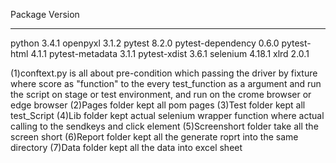 Package                        Version
------------------------------ -----------
python                         3.4.1
openpyxl                       3.1.2
pytest                         8.2.0
pytest-dependency              0.6.0
pytest-html                    4.1.1
pytest-metadata                3.1.1
pytest-xdist                   3.6.1
selenium                       4.18.1
xlrd                           2.0.1

(1)conftext.py is all about pre-condition which passing the driver by fixture where score as "function" to the every test_function as a argument and run the script on stage or test environment,
and run on the crome browser or edge browser
(2)Pages folder kept all pom pages 
(3)Test folder kept all test_Script
(4)Lib folder kept actual selenium wrapper function where actual calling to the sendkeys and click element
(5)Screenshort folder take all the screen short
(6)Report folder kept all the generate roprt into the same directory
(7)Data folder kept all the data into excel sheet
